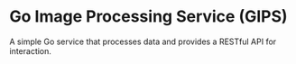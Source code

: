 # Go Image Processing Service (GIPS)

A simple Go service that processes data and provides a RESTful API for interaction.
